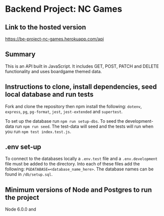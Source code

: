 # Backend Project: NC Games

## Link to the hosted version

https://be-project-nc-games.herokuapp.com/api

## Summary

This is an API built in JavaScript. It includes GET, POST, PATCH and DELETE functionality and uses boardgame themed data.

## Instructions to clone, install dependencies, seed local database and run tests

Fork and clone the repository then npm install the following: `dotenv`, `express`, `pg`, `pg-format`, `jest`, `jest-extended` and `supertest`.

To set up the database run `npm run setup-dbs`. To seed the development-data run `npm run seed`. The test-data will seed and the tests will run when you run `npm test index.test.js`.

## .env set-up

To connect to the databases locally a `.env.test` file and a `.env.development` file must be added to the directory. Into each of these files add the following: `PGDATABASE=<database_name_here>`. The database names can be found in `/db/setup.sql`.

## Minimum versions of Node and Postgres to run the project

Node 6.0.0 and
